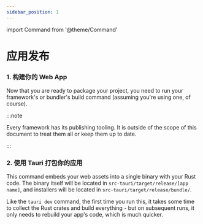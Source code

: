 ```yaml
---
sidebar_position: 1
---
```


import Command from '@theme/Command'

# 应用发布

### 1. 构建你的 Web App

Now that you are ready to package your project, you need to run your framework's or bundler's build command (assuming you're using one, of course).

:::note

Every framework has its publishing tooling. It is outside of the scope of this document to treat them all or keep them up to date.

:::

### 2. 使用 Tauri 打包你的应用

<Command name="build" />

This command embeds your web assets into a single binary with your Rust code. The binary itself will be located in `src-tauri/target/release/[app name]`, and installers will be located in `src-tauri/target/release/bundle/`.

Like the `tauri dev` command, the first time you run this, it takes some time to collect the Rust crates and build everything - but on subsequent runs, it only needs to rebuild your app's code, which is much quicker.
